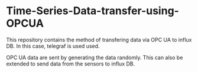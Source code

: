 # Time-Series-Data-transfer-using-OPCUA

This repository contains the method of transfering data via OPC UA to influx DB. In this case, telegraf is used used. 

OPC UA data are sent by generating the data randomly. This can also be extended to send data from the sensors to influx DB.  
